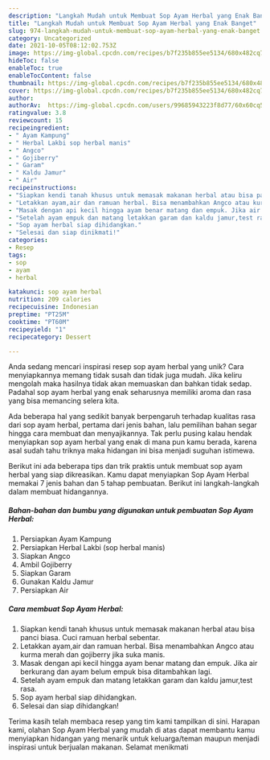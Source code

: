 ```yaml
---
description: "Langkah Mudah untuk Membuat Sop Ayam Herbal yang Enak Banget"
title: "Langkah Mudah untuk Membuat Sop Ayam Herbal yang Enak Banget"
slug: 974-langkah-mudah-untuk-membuat-sop-ayam-herbal-yang-enak-banget
category: Uncategorized
date: 2021-10-05T08:12:02.753Z
image: https://img-global.cpcdn.com/recipes/b7f235b855ee5134/680x482cq70/sop-ayam-herbal-foto-resep-utama.jpg
hideToc: false
enableToc: true
enableTocContent: false
thumbnail: https://img-global.cpcdn.com/recipes/b7f235b855ee5134/680x482cq70/sop-ayam-herbal-foto-resep-utama.jpg
cover: https://img-global.cpcdn.com/recipes/b7f235b855ee5134/680x482cq70/sop-ayam-herbal-foto-resep-utama.jpg
author:  
authorAv:  https://img-global.cpcdn.com/users/99685943223f8d77/60x60cq50/avatar.jpg
ratingvalue: 3.8
reviewcount: 15
recipeingredient:
- " Ayam Kampung"
- " Herbal Lakbi sop herbal manis"
- " Angco"
- " Gojiberry"
- " Garam"
- " Kaldu Jamur"
- " Air"
recipeinstructions:
- "Siapkan kendi tanah khusus untuk memasak makanan herbal atau bisa panci biasa. Cuci ramuan herbal sebentar."
- "Letakkan ayam,air dan ramuan herbal. Bisa menambahkan Angco atau kurma merah dan gojiberry jika suka manis."
- "Masak dengan api kecil hingga ayam benar matang dan empuk. Jika air berkurang dan ayam belum empuk bisa ditambahkan lagi."
- "Setelah ayam empuk dan matang letakkan garam dan kaldu jamur,test rasa."
- "Sop ayam herbal siap dihidangkan."
- "Selesai dan siap dinikmati!"
categories:
- Resep
tags:
- sop
- ayam
- herbal

katakunci: sop ayam herbal 
nutrition: 209 calories
recipecuisine: Indonesian
preptime: "PT25M"
cooktime: "PT60M"
recipeyield: "1"
recipecategory: Dessert

---
```



Anda sedang mencari inspirasi resep sop ayam herbal yang unik? Cara menyiapkannya memang tidak susah dan tidak juga mudah. Jika keliru mengolah maka hasilnya tidak akan memuaskan dan bahkan tidak sedap. Padahal sop ayam herbal yang enak seharusnya memiliki aroma dan rasa yang bisa memancing selera kita.




Ada beberapa hal yang sedikit banyak berpengaruh terhadap kualitas rasa dari sop ayam herbal, pertama dari jenis bahan, lalu pemilihan bahan segar hingga cara membuat dan menyajikannya. Tak perlu pusing kalau hendak menyiapkan sop ayam herbal yang enak di mana pun kamu berada, karena asal sudah tahu triknya maka hidangan ini bisa menjadi suguhan istimewa.


Berikut ini ada beberapa tips dan trik praktis untuk membuat sop ayam herbal yang siap dikreasikan. Kamu dapat menyiapkan Sop Ayam Herbal memakai 7 jenis bahan dan 5 tahap pembuatan. Berikut ini langkah-langkah dalam membuat hidangannya.

<!--inarticleads1-->

##### Bahan-bahan dan bumbu yang digunakan untuk pembuatan Sop Ayam Herbal:

1. Persiapkan  Ayam Kampung
1. Persiapkan  Herbal Lakbi (sop herbal manis)
1. Siapkan  Angco
1. Ambil  Gojiberry
1. Siapkan  Garam
1. Gunakan  Kaldu Jamur
1. Persiapkan  Air




<!--inarticleads2-->

##### Cara membuat Sop Ayam Herbal:

1. Siapkan kendi tanah khusus untuk memasak makanan herbal atau bisa panci biasa. Cuci ramuan herbal sebentar.
1. Letakkan ayam,air dan ramuan herbal. Bisa menambahkan Angco atau kurma merah dan gojiberry jika suka manis.
1. Masak dengan api kecil hingga ayam benar matang dan empuk. Jika air berkurang dan ayam belum empuk bisa ditambahkan lagi.
1. Setelah ayam empuk dan matang letakkan garam dan kaldu jamur,test rasa.
1. Sop ayam herbal siap dihidangkan.
1. Selesai dan siap dihidangkan!



Terima kasih telah membaca resep yang tim kami tampilkan di sini. Harapan kami, olahan Sop Ayam Herbal yang mudah di atas dapat membantu kamu menyiapkan hidangan yang menarik untuk keluarga/teman maupun menjadi inspirasi untuk berjualan makanan. Selamat menikmati
